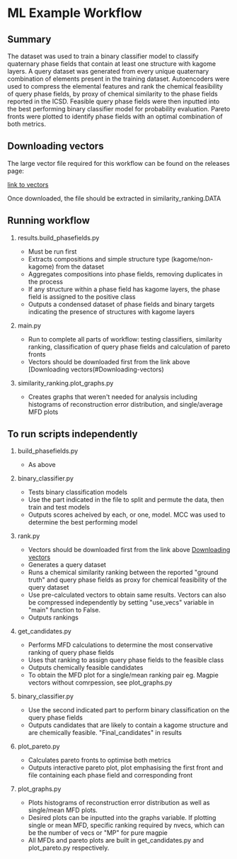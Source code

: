 # ML Example Workflow #

## Summary ##

The dataset was used to train a binary classifier model to classify quaternary phase fields that contain at least one structure with kagome layers. A query dataset was generated from every unique quaternary combination of elements present in the training dataset. Autoencoders were used to compress the elemental features and rank the chemical feasibility of query phase fields, by proxy of chemical similarity to the phase fields reported in the ICSD. Feasible query phase fields were then inputted into the best performing binary classifier model for probability evaluation. Pareto fronts were plotted to identify phase fields with an optimal combination of both metrics.

## Downloading vectors ##

The large vector file required for this workflow can be found on the releases page:

[link to vectors](https://github.com/lrcfmd/kagome_database/releases/tag/V1.0)

Once downloaded, the file should be extracted in similarity_ranking.DATA

## Running workflow ##

1. results.build_phasefields.py
   - Must be run first
   - Extracts compositions and simple structure type (kagome/non-kagome) from the dataset
   - Aggregates compositions into phase fields, removing duplicates in the process
   - If any structure within a phase field has kagome layers, the phase field is assigned to the positive class
   - Outputs a condensed dataset of phase fields and binary targets indicating the presence of structures with kagome layers

2. main.py
   - Run to complete all parts of workflow: testing classifiers, similarity ranking, classification of query phase fields and calculation of pareto fronts
   - Vectors should be downloaded first from the link above [Downloading vectors(#Downloading-vectors)

3. similarity_ranking.plot_graphs.py
   - Creates graphs that weren't needed for analysis including histograms of reconstruction error distribution, and single/average MFD plots

## To run scripts independently ##

1. build_phasefields.py
   - As above

2. binary_classifier.py
   - Tests binary classification models 
   - Use the part indicated in the file to split and permute the data, then train and test models
   - Outputs scores acheived by each, or one, model. MCC was used to determine the best performing model 

3. rank.py
   - Vectors should be downloaded first from the link above [Downloading vectors](#Downloading-vectors)
   - Generates a query dataset
   - Runs a chemical similarity ranking between the reported "ground truth" and query phase fields as proxy for chemical feasibility of the query dataset
   - Use pre-calculated vectors to obtain same results. Vectors can also be compressed independently by setting "use_vecs" variable in "main" function to False.
   - Outputs rankings

4. get_candidates.py
   - Performs MFD calculations to determine the most conservative ranking of query phase fields
   - Uses that ranking to assign query phase fields to the feasible class
   - Outputs chemically feasible candidates
   - To obtain the MFD plot for a single/mean ranking pair eg. Magpie vectors without comrpession, see plot_graphs.py

5. binary_classifier.py
   - Use the second indicated part to perform binary classification on the query phase fields
   - Outputs candidates that are likely to contain a kagome structure and are chemically feasible. "Final_candidates" in results

6. plot_pareto.py
   - Calculates pareto fronts to optimise both metrics
   - Outputs interactive pareto plot, plot emphasising the first front and file containing each phase field and corresponding front

7. plot_graphs.py
   - Plots histograms of reconstruction error distribution as well as single/mean MFD plots. 
   - Desired plots can be inputted into the graphs variable. If plotting single or mean MFD, specific ranking required by nvecs, which can be the number of vecs or "MP" for pure magpie
   - All MFDs and pareto plots are built in get_candidates.py and plot_pareto.py respectively.
